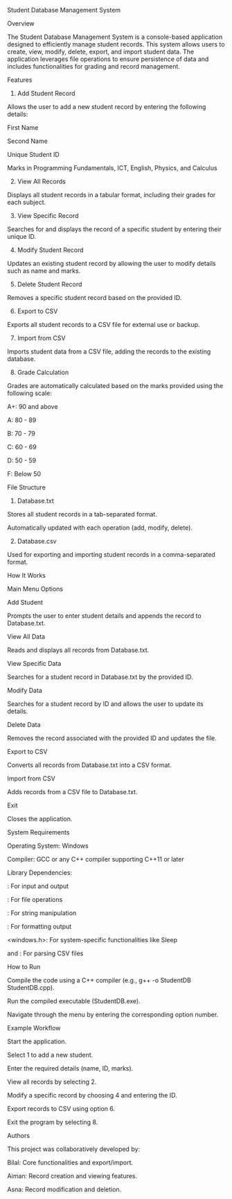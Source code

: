Student Database Management System

Overview

The Student Database Management System is a console-based application designed to efficiently manage student records. This system allows users to create, view, modify, delete, export, and import student data. The application leverages file operations to ensure persistence of data and includes functionalities for grading and record management.

Features

1. Add Student Record

Allows the user to add a new student record by entering the following details:

First Name

Second Name

Unique Student ID

Marks in Programming Fundamentals, ICT, English, Physics, and Calculus

2. View All Records

Displays all student records in a tabular format, including their grades for each subject.

3. View Specific Record

Searches for and displays the record of a specific student by entering their unique ID.

4. Modify Student Record

Updates an existing student record by allowing the user to modify details such as name and marks.

5. Delete Student Record

Removes a specific student record based on the provided ID.

6. Export to CSV

Exports all student records to a CSV file for external use or backup.

7. Import from CSV

Imports student data from a CSV file, adding the records to the existing database.

8. Grade Calculation

Grades are automatically calculated based on the marks provided using the following scale:

A+: 90 and above

A: 80 - 89

B: 70 - 79

C: 60 - 69

D: 50 - 59

F: Below 50

File Structure

1. Database.txt

Stores all student records in a tab-separated format.

Automatically updated with each operation (add, modify, delete).

2. Database.csv

Used for exporting and importing student records in a comma-separated format.

How It Works

Main Menu Options

Add Student

Prompts the user to enter student details and appends the record to Database.txt.

View All Data

Reads and displays all records from Database.txt.

View Specific Data

Searches for a student record in Database.txt by the provided ID.

Modify Data

Searches for a student record by ID and allows the user to update its details.

Delete Data

Removes the record associated with the provided ID and updates the file.

Export to CSV

Converts all records from Database.txt into a CSV format.

Import from CSV

Adds records from a CSV file to Database.txt.

Exit

Closes the application.

System Requirements

Operating System: Windows

Compiler: GCC or any C++ compiler supporting C++11 or later

Library Dependencies:

<iostream>: For input and output

<fstream>: For file operations

<string>: For string manipulation

<iomanip>: For formatting output

<windows.h>: For system-specific functionalities like Sleep

<vector> and <sstream>: For parsing CSV files

How to Run

Compile the code using a C++ compiler (e.g., g++ -o StudentDB StudentDB.cpp).

Run the compiled executable (StudentDB.exe).

Navigate through the menu by entering the corresponding option number.

Example Workflow

Start the application.

Select 1 to add a new student.

Enter the required details (name, ID, marks).

View all records by selecting 2.

Modify a specific record by choosing 4 and entering the ID.

Export records to CSV using option 6.

Exit the program by selecting 8.

Authors

This project was collaboratively developed by:

Bilal: Core functionalities and export/import.

Aiman: Record creation and viewing features.

Asna: Record modification and deletion.